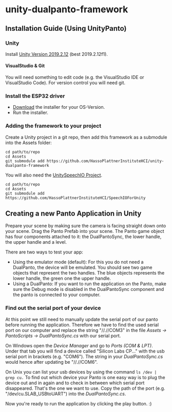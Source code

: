 # unity-dualpanto-framework

## Installation Guide (Using UnityPanto)

### Unity
Install [Unity Version 2019.2.12](https://unity3d.com/de/get-unity/download/archive) (best 2019.2.12f1).

#### VisualStudio & Git
You will need something to edit code (e.g. the VisualStudio IDE or VisualStudio Code).
For version control you will need git.

### Install the ESP32 driver
- [Download](https://www.silabs.com/products/development-tools/software/usb-to-uart-bridge-vcp-drivers) the installer for your OS-Version.
- Run the installer.

### Adding the framework to your project
Create a Unity project in a git repo, then add this framework as a submodule into the Assets folder:
```
cd path/to/repo
cd Assets
git submodule add https://github.com/HassoPlattnerInstituteHCI/unity-dualpanto-framework
```
You will also need the [UnitySpeechIO Project](https://github.com/HassoPlattnerInstituteHCI/SpeechIOForUnity).
```
cd path/to/repo
cd Assets
git submodule add https://github.com/HassoPlattnerInstituteHCI/SpeechIOForUnity
```

## Creating a new Panto Application in Unity
Prepare your scene by making sure the camera is facing straight down onto your scene.
Drag the Panto Prefab into your scene. The Panto game object has four components attached to it: the DualPantoSync, the lower handle, the upper handle and a level.

There are two ways to test your app:
* Using the emulator mode (default): For this you do not need a DualPanto, the device will be emulated. You should see two game objects that represent the two handles. The blue objects represents the lower handle, the green one the upper handle.
* Using a DualPanto: If you want to run the application on the Panto, make sure the Debug mode is disabled in the DualPantoSync component and the panto is connected to your computer.

### Find out the serial port of your device 

At this point we still need to manually update the serial port of our panto before running the application.
Therefore we have to find the used serial port on our computer and replace the string "//.//COM3" in the file _Assets -> PantoScripts -> DualPantoSync.cs_ with our serial port.

On Windows open the _Device Manager_ and go to _Ports (COM & LPT)_. Under that tab you will find a device called "Silicon Labs CP..." with the usb serial port in brackets (e.g. "COM6"). 
The string in your _DualPantoSync.cs_ would hence after updating be "//.//COM6".

On Unix you can list your usb devices by using the command `ls /dev | grep cu.`
To find out which device your Panto is one easy way is to plug the device out and in again and to check in between which serial port disappeared. That's the one we want to use.
Copy the path of the port (e.g. "/dev/cu.SLAB_USBtoUART") into the _DualPantoSync.cs_.

Now you're ready to run the application by clicking the play button. :)
